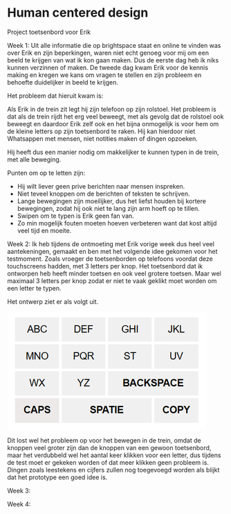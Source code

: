 # Human centered design
 Project toetsenbord voor Erik


Week 1: 
Uit alle informatie die op brightspace staat en online te vinden was over Erik en zijn beperkingen, waren niet echt genoeg voor mij om een beeld te krijgen van wat ik kon gaan maken. Dus de eerste dag heb ik niks kunnen verzinnen of maken. De tweede dag kwam Erik voor de kennis making en kregen we kans om vragen te stellen en zijn probleem en behoefte duidelijker in beeld te krijgen. 

Het probleem dat hieruit kwam is:

Als Erik in de trein zit legt hij zijn telefoon op zijn rolstoel. Het probleem is dat als de trein rijdt het erg veel beweegt, met als gevolg dat de rolstoel ook beweegt en daardoor Erik zelf ook en het bijna onmogelijk is voor hem om de kleine letters op zijn toetsenbord te raken. Hij kan hierdoor niet Whatsappen met mensen, niet notities maken of dingen opzoeken.

Hij heeft dus een manier nodig om makkelijker te kunnen typen in de trein, met alle beweging. 

Punten om op te letten zijn:
- Hij wilt liever geen prive berichten naar mensen inspreken.
- Niet teveel knoppen om de berichten of teksten te schrijven.
- Lange bewegingen zijn moeilijker, dus het liefst houden bij kortere bewegingen, zodat hij ook niet te lang zijn arm hoeft op te tillen. 
- Swipen om te typen is Erik geen fan van.
- Zo min mogelijk fouten moeten hoeven verbeteren want dat kost altijd veel tijd en moeite.



Week 2:
Ik heb tijdens de ontmoeting met Erik vorige week dus heel veel aantekeningen, gemaakt en ben met het volgende idee gekomen voor het testmoment.
Zoals vroeger de toetsenborden op telefoons voordat deze touchscreens hadden, met 3 letters per knop. 
Het toetsenbord dat ik ontworpen heb heeft minder toetsen en ook veel grotere toetsen. Maar wel maximaal 3 letters per knop zodat er niet te vaak geklikt moet worden om een letter te typen. 

Het ontwerp ziet er als volgt uit.


<img src="images/prototype week 2 .png" alt="foto van eerste versie van het prototype">

Dit lost wel het probleem op voor het bewegen in de trein, omdat de knoppen veel groter zijn dan de knoppen van een gewoon toetsenbord, maar het verdubbeld wel het aantal keer klikken voor een letter, dus tijdens de test moet er gekeken worden of dat meer klikken geen probleem is. Dingen zoals leestekens en cijfers zullen nog toegevoegd worden als blijkt dat het prototype een goed idee is.


Week 3:

Week 4:
